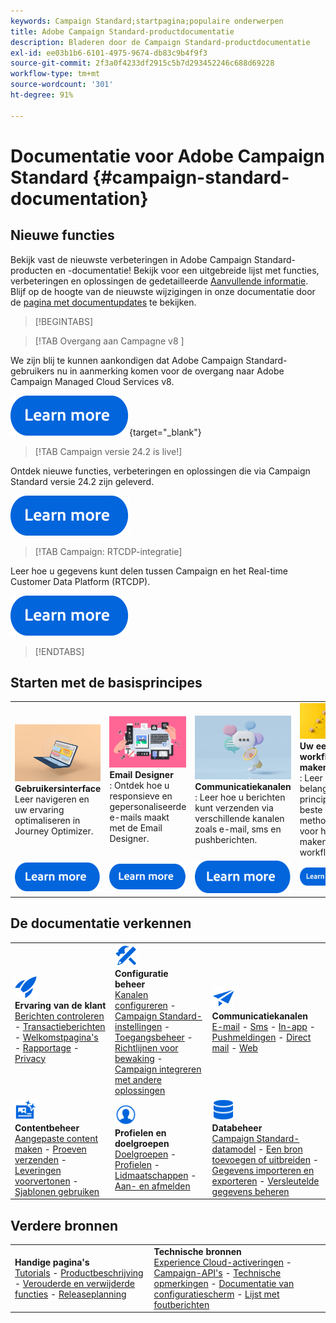 ```yaml
---
keywords: Campaign Standard;startpagina;populaire onderwerpen
title: Adobe Campaign Standard-productdocumentatie
description: Bladeren door de Campaign Standard-productdocumentatie
exl-id: ee03b1b6-6101-4975-9674-db83c9b4f9f3
source-git-commit: 2f3a0f4233df2915c5b7d293452246c688d69228
workflow-type: tm+mt
source-wordcount: '301'
ht-degree: 91%

---
```


# Documentatie voor Adobe Campaign Standard {#campaign-standard-documentation}

## Nieuwe functies

Bekijk vast de nieuwste verbeteringen in Adobe Campaign Standard-producten en -documentatie! Bekijk voor een uitgebreide lijst met functies, verbeteringen en oplossingen de gedetailleerde [Aanvullende informatie](rn/using/release-notes.md). Blijf op de hoogte van de nieuwste wijzigingen in onze documentatie door de [pagina met documentupdates](rn/using/documentation-updates.md) te bekijken.

>[!BEGINTABS]

>[!TAB  Overgang aan Campagne v8 ]

We zijn blij te kunnen aankondigen dat Adobe Campaign Standard-gebruikers nu in aanmerking komen voor de overgang naar Adobe Campaign Managed Cloud Services v8.

[![afbeelding](assets/do-not-localize/learn-more-button.svg)](https://experienceleague.adobe.com/en/docs/campaign-web/acs-to-ac/home){target="_blank"}

>[!TAB Campaign versie 24.2 is live!]

Ontdek nieuwe functies, verbeteringen en oplossingen die via Campaign Standard versie 24.2 zijn geleverd.

[![afbeelding](assets/do-not-localize/learn-more-button.svg)](rn/using/release-notes.md)

>[!TAB Campaign: RTCDP-integratie]

Leer hoe u gegevens kunt delen tussen Campaign en het Real-time Customer Data Platform (RTCDP).

[![afbeelding](assets/do-not-localize/learn-more-button.svg)](integrating/using/get-started-sources-destinations.md)

>[!ENDTABS]

## Starten met de basisprincipes

<table style="table-layout:fixed">
  <tr style="border: 0;">
    <td>
    <a href="start/using/about-the-interface.md"><img src="assets/do-not-localize/start-interface.jpeg"></a>
    <div><strong>Gebruikersinterface</strong><br/>Leer navigeren en uw ervaring optimaliseren in Journey Optimizer.</div>
    </td>
    <td>
    <a href="designing/using/designing-content-in-adobe-campaign.md"><img src="assets/do-not-localize/start-designer.png"></a>
    <div><strong>Email Designer</strong><br/>: Ontdek hoe u responsieve en gepersonaliseerde e-mails maakt met de Email Designer.</div>
    </td>
    <td>
    <a href="channels/using/get-started-communication-channels.md"><img src="assets/do-not-localize/start-deliveries.jpeg"></a>
    <div><strong>Communicatiekanalen</strong><br/>: Leer hoe u berichten kunt verzenden via verschillende kanalen zoals e-mail, sms en pushberichten.
    </td>
    <td>
    <a href="automating/using/building-a-workflow.md"><img src="assets/do-not-localize/start-workflows.jpeg"></a>
    <div><strong>Uw eerste workflow maken</strong><br/>: Leer de belangrijkste principes en beste methoden voor het maken van workflows.</div>
    </td>
  </tr>
  <tr style="border: 0;">
    <td align="center"><a href="start/using/about-the-interface.md"><img src="assets/do-not-localize/learn-more-button.svg"></a></td>
    <td align="center"><a href="designing/using/designing-content-in-adobe-campaign.md"><img src="assets/do-not-localize/learn-more-button.svg"></a></td>
    <td align="center"><a href="channels/using/get-started-communication-channels.md"><img src="assets/do-not-localize/learn-more-button.svg"></a></td>
    <td align="center"><a href="automating/using/building-a-workflow.md"><img src="assets/do-not-localize/learn-more-button.svg"></a></td>
    </tr>
</table>

## De documentatie verkennen

<table style="table-layout:auto">
  <tr style="border: 0;">
    <td>
      <img src="assets/do-not-localize/icon-quick-start.svg" width="35px"><br/>
      <strong>Ervaring van de klant</strong><br/><a href="sending/using/track-and-monitor.md">Berichten controleren</a> - <a href="channels/using/getting-started-with-transactional-msg.md">Transactieberichten</a> - <a href="channels/using/getting-started-with-landing-pages.md">Welkomstpagina's</a> - <a href="reporting/using/about-dynamic-reports.md">Rapportage</a> - <a href="start/using/privacy-management.md">Privacy</a>
    </td>
    <td>
      <img src="assets/do-not-localize/icon-configure.svg" width="35px"><br/>
      <strong>Configuratie<br/>beheer</strong><br/><a href="administration/using/about-channel-configuration.md">Kanalen configureren</a> - <a href="administration/using/about-campaign-standard-settings.md">Campaign Standard-instellingen</a>  - <a href="administration/using/about-access-management.md">Toegangsbeheer</a> - <a href="administration/using/monitoring-guidelines.md">Richtlijnen voor bewaking</a> - <a href="integrating/using/get-started-campaign-integrations.md">Campaign integreren met andere oplossingen</a>
    </td>
    <td>
      <img src="assets/do-not-localize/icon-campaign.svg" width="35px"><br/>
      <strong>Communicatiekanalen</strong><br/><a href="channels/using/about-emails.md">E-mail</a> - <a href="channels/using/about-sms-messages.md">Sms</a> - <a href="channels/using/about-in-app-messaging.md">In-app</a> - <a href="channels/using/about-push-notifications.md">Pushmeldingen</a> - <a href="channels/using/about-direct-mail.md">Direct mail</a> - <a href="channels/using/about-direct-mail.md">Web</a>
    </td>
  </tr>
  <tr style="border: 0;">
    <td>
      <img src="assets/do-not-localize/icon-content.svg" width="35px"><br/>
      <strong>Contentbeheer</strong><br/><a href="sending/using/design-and-personalize.md">Aangepaste content maken</a> - <a href="sending/using/sending-proofs.md">Proeven verzenden</a> - <a href="sending/using/previewing-messages.md">Leveringen voorvertonen</a> - <a href="sending/using/use-templates.md">Sjablonen gebruiken</a>
    </td>
    <td>
      <img src="assets/do-not-localize/icon_profile-audience.svg" width="35px"><br/>
      <strong>Profielen en doelgroepen</strong><br/><a href="audiences/using/about-audiences.md">Doelgroepen</a> - <a href="audiences/using/about-profiles.md">Profielen</a> - <a href="audiences/using/about-subscriptions.md">Lidmaatschappen</a> - <a href="audiences/using/about-opt-in-and-opt-out-in-campaign.md">Aan- en afmelden</a>
    </td>
    <td>
      <img src="assets/do-not-localize/icon-data.svg" width="35px"><br/>
      <strong>Databeheer</strong><br/><a href="developing/using/data-model-concepts.md">Campaign Standard-datamodel</a> - <a href="developing/using/key-steps-to-add-a-resource.md">Een bron toevoegen of uitbreiden</a> - <a href="automating/using/about-data-import-and-export.md">Gegevens importeren en exporteren</a> - <a href="automating/using/managing-encrypted-data.md">Versleutelde gegevens beheren</a>
    </td>
  </tr>
</table>

## Verdere bronnen

<table style="table-layout:fixed"><tr style="border: 0;">
<td><strong>Handige pagina's</strong><br/>
<a href="https://experienceleague.adobe.com/docs/campaign-standard-learn/tutorials/overview.html?lang=nl" target="_blank">Tutorials</a> - <a href="https://helpx.adobe.com/nl/legal/product-descriptions/campaign-standard.html" target="_blank">Productbeschrijving</a> - <a href="rn/using/deprecated-features.md">Verouderde en verwijderde functies</a> - <a href="rn/using/release-planning.md">Releaseplanning</a>
</td>
<td><strong>Technische bronnen</strong><br/>
<a href="integrating/using/about-adobe-experience-cloud-triggers.md">Experience Cloud-activeringen</a> - <a href="api/using/get-started-apis.md">Campaign-API's</a> - <a href="https://helpx.adobe.com/nl/campaign/kb/acs-article-list.html" target="blank">Technische opmerkingen</a> - <a href="https://experienceleague.adobe.com/docs/control-panel/using/control-panel-home.html?lang=nl" target="_blank">Documentatie van configuratiescherm</a> - <a href="https://experienceleague.adobe.com/developer/campaign-errors/error_codes.html?lang=nl">Lijst met foutberichten</a>
</td>
</tr></table>